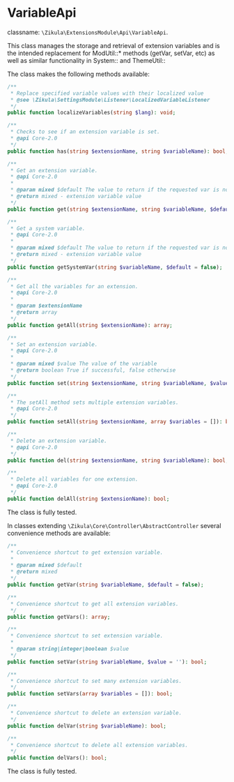 # VariableApi

classname: `\Zikula\ExtensionsModule\Api\VariableApi`.

This class manages the storage and retrieval of extension variables and is the intended replacement
for ModUtil::* methods (getVar, setVar, etc) as well as similar functionality in System:: and ThemeUtil::

The class makes the following methods available:

```php
/**
 * Replace specified variable values with their localized value
 * @see \Zikula\SettingsModule\Listener\LocalizedVariableListener
 */
public function localizeVariables(string $lang): void;

/**
 * Checks to see if an extension variable is set.
 * @api Core-2.0
 */
public function has(string $extensionName, string $variableName): bool;

/**
 * Get an extension variable.
 * @api Core-2.0
 *
 * @param mixed $default The value to return if the requested var is not set
 * @return mixed - extension variable value
 */
public function get(string $extensionName, string $variableName, $default = false);

/**
 * Get a system variable.
 * @api Core-2.0
 *
 * @param mixed $default The value to return if the requested var is not set
 * @return mixed - extension variable value
 */
public function getSystemVar(string $variableName, $default = false);

/**
 * Get all the variables for an extension.
 * @api Core-2.0
 *
 * @param $extensionName
 * @return array
 */
public function getAll(string $extensionName): array;

/**
 * Set an extension variable.
 * @api Core-2.0
 *
 * @param mixed $value The value of the variable
 * @return boolean True if successful, false otherwise
 */
public function set(string $extensionName, string $variableName, $value = ''): bool;

/**
 * The setAll method sets multiple extension variables.
 * @api Core-2.0
 */
public function setAll(string $extensionName, array $variables = []): bool;

/**
 * Delete an extension variable.
 * @api Core-2.0
 */
public function del(string $extensionName, string $variableName): bool;

/**
 * Delete all variables for one extension.
 * @api Core-2.0
 */
public function delAll(string $extensionName): bool;
```

The class is fully tested.

In classes extending `\Zikula\Core\Controller\AbstractController` several convenience methods are available:

```php
/**
 * Convenience shortcut to get extension variable.
 *
 * @param mixed $default
 * @return mixed
 */
public function getVar(string $variableName, $default = false);

/**
 * Convenience shortcut to get all extension variables.
 */
public function getVars(): array;

/**
 * Convenience shortcut to set extension variable.
 *
 * @param string|integer|boolean $value
 */
public function setVar(string $variableName, $value = ''): bool;

/**
 * Convenience shortcut to set many extension variables.
 */
public function setVars(array $variables = []): bool;

/**
 * Convenience shortcut to delete an extension variable.
 */
public function delVar(string $variableName): bool;

/**
 * Convenience shortcut to delete all extension variables.
 */
public function delVars(): bool;
```

The class is fully tested.
